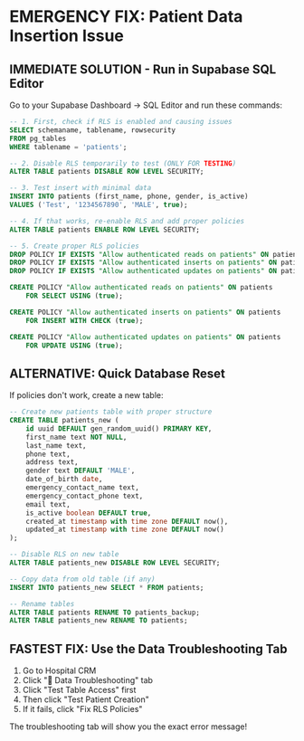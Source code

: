 # EMERGENCY FIX: Patient Data Insertion Issue

## IMMEDIATE SOLUTION - Run in Supabase SQL Editor

Go to your Supabase Dashboard → SQL Editor and run these commands:

```sql
-- 1. First, check if RLS is enabled and causing issues
SELECT schemaname, tablename, rowsecurity 
FROM pg_tables 
WHERE tablename = 'patients';

-- 2. Disable RLS temporarily to test (ONLY FOR TESTING)
ALTER TABLE patients DISABLE ROW LEVEL SECURITY;

-- 3. Test insert with minimal data
INSERT INTO patients (first_name, phone, gender, is_active) 
VALUES ('Test', '1234567890', 'MALE', true);

-- 4. If that works, re-enable RLS and add proper policies
ALTER TABLE patients ENABLE ROW LEVEL SECURITY;

-- 5. Create proper RLS policies
DROP POLICY IF EXISTS "Allow authenticated reads on patients" ON patients;
DROP POLICY IF EXISTS "Allow authenticated inserts on patients" ON patients;
DROP POLICY IF EXISTS "Allow authenticated updates on patients" ON patients;

CREATE POLICY "Allow authenticated reads on patients" ON patients
    FOR SELECT USING (true);

CREATE POLICY "Allow authenticated inserts on patients" ON patients
    FOR INSERT WITH CHECK (true);

CREATE POLICY "Allow authenticated updates on patients" ON patients
    FOR UPDATE USING (true);
```

## ALTERNATIVE: Quick Database Reset

If policies don't work, create a new table:

```sql
-- Create new patients table with proper structure
CREATE TABLE patients_new (
    id uuid DEFAULT gen_random_uuid() PRIMARY KEY,
    first_name text NOT NULL,
    last_name text,
    phone text,
    address text,
    gender text DEFAULT 'MALE',
    date_of_birth date,
    emergency_contact_name text,
    emergency_contact_phone text,
    email text,
    is_active boolean DEFAULT true,
    created_at timestamp with time zone DEFAULT now(),
    updated_at timestamp with time zone DEFAULT now()
);

-- Disable RLS on new table
ALTER TABLE patients_new DISABLE ROW LEVEL SECURITY;

-- Copy data from old table (if any)
INSERT INTO patients_new SELECT * FROM patients;

-- Rename tables
ALTER TABLE patients RENAME TO patients_backup;
ALTER TABLE patients_new RENAME TO patients;
```

## FASTEST FIX: Use the Data Troubleshooting Tab

1. Go to Hospital CRM
2. Click "🔧 Data Troubleshooting" tab
3. Click "Test Table Access" first
4. Then click "Test Patient Creation"
5. If it fails, click "Fix RLS Policies"

The troubleshooting tab will show you the exact error message!
